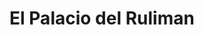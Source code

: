 ---
title: "El Palacio del Ruliman"
url: /quito/el-palacio-del-ruliman/
shop: piezas de automóviles
---